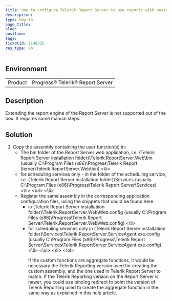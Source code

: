 ```yaml
---
title: How to configure Telerik Report Server to use reports with custom functions
description: 
type: how-to
page_title: 
slug: 
position: 
tags: 
ticketid: 1148325
res_type: kb
---
```


## Environment
<table>
	<tr>
		<td>Product</td>
		<td>Progress® Telerik® Report Server</td>
	</tr>
</table>


## Description
Extending the report engine of the Report Server is not supported out of the box. It requires some manual steps.

## Solution

<ol>
	<li>Copy the assembly containing the user function(s) in:
		<ul>
			<li>
				The bin folder of the Report Server web application, i.e. (Telerik Report Server installation folder)\Telerik.ReportServer.Web\bin (usually C:\Program Files (x86)\Progress\Telerik Report Server\Telerik.ReportServer.Web\bin)
			<\li>
			<li>
				for scheduling services only - in the folder of the scheduling service, i.e. (Telerik Report Server installation folder)\Services (usually C:\Program Files (x86)\Progress\Telerik Report Server\Services)
			<\li>
		<\ul>
	<\li>
	<li>Register the same assembly in the corresponding application configuration files, using the snippets that could be found here
		<ul>
			<li>
				in (Telerik Report Server installatiion folder)\Telerik.ReportServer.Web\Web.config (usually C:\Program Files (x86)\Progress\Telerik Report Server\Telerik.ReportServer.Web\Web.config)
			<\li>
			<li>
				for scheduling services only in (Telerik Report Server installatiion folder)\Services\Telerik.ReportServer.ServiceAgent.exe.config (usually C:\Program Files (x86)\Progress\Telerik Report Server\Services\Telerik.ReportServer.ServiceAgent.exe.config)
			<\li>
		<\ul>
	<\li>
<\ol>

If the custom functions are aggregate functions, it would be necessary the Telerik Reporting version used for creating the custom assembly, and the one used in Telerik Report Server to match. If the Telerik Reporting version on the Report Server is newer, you could use binding redirect to point the version of Telerik Reporting used to create the aggregate function in the same way as explained in this help article.

